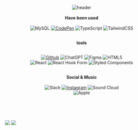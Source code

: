 <div align="center">
  
  ![header](https://capsule-render.vercel.app/api?type=Waving&text=Nakyung%20Ahn&desc=&color=0:fcdeee,100:fcdeee&fontColor=ffffff&fontSize=40&height=140)
  <br />
  <br />
  <b>Have been used</b>
  <br />
  <br />
  ![MySQL](https://img.shields.io/badge/mysql-332d30?style=for-the-badge&logo=mysql&logoColor=white)
  <a href="https://codepen.io/Ahnnakyung">![CodePen](https://img.shields.io/badge/CodePen-white?style=for-the-badge&logo=codepen&logoColor=black)</a>
  ![TypeScript](https://img.shields.io/badge/typescript-191618?style=for-the-badge&logo=typescript&logoColor=white)
  ![TailwindCSS](https://img.shields.io/badge/tailwindcss-191618?style=for-the-badge&logo=tailwind-css&logoColor=white)

  <br />
  <b>tools</b>
  <br />
  <br />
  
  <a href="https://github.com/Ahnnakyung">![Github](https://img.shields.io/badge/github-191618?style=for-the-badge&logo=github&logoColor=white)</a>
  ![ChatGPT](https://img.shields.io/badge/chatGPT-191618?style=for-the-badge&logo=openai&logoColor=white)
  ![Figma](https://img.shields.io/badge/figma-332d30?style=for-the-badge&logo=figma&logoColor=white)
  ![HTML5](https://img.shields.io/badge/html5-191618?style=for-the-badge&logo=html5&logoColor=white)
  <br />
  ![React](https://img.shields.io/badge/React-191618?style=for-the-badge&logo=React&logoColor=white)
  ![React Hook Form](https://img.shields.io/badge/React%20Hook%20Form-191618?style=for-the-badge&logo=reacthookform&logoColor=white)
  ![Styled Components](https://img.shields.io/badge/styled--components-191618?style=for-the-badge&logo=styled-components&logoColor=white)
  
  <br /><b>Social & Music</b><br />
  <br />
  ![Slack](https://img.shields.io/badge/Slack-191618?style=for-the-badge&logo=slack&logoColor=white)
  <a href="https://instagram.com/ahnnakyung?igshid=MmIzYWVlNDQ5Yg==">![Instagram](https://img.shields.io/badge/Instagram-191618?style=for-the-badge&logo=Instagram&logoColor=white)</a>
  ![Sound Cloud](https://img.shields.io/badge/sound%20cloud-000000?style=for-the-badge&logo=soundcloud&logoColor=white)
  <br />
  ![Apple](https://img.shields.io/badge/Apple-%23000000.svg?style=for-the-badge&logo=apple&logoColor=white)  
  
</div>

  <br />
  <br />
  <br />
  <br />
  <img src="https://i.postimg.cc/qBnJ2k1D/image.jpg">
  <img src="https://i.postimg.cc/6QSRSWJ4/image.jpg">
